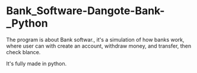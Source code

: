 # Bank_Software-Dangote-Bank-_Python

The program is about Bank softwar., it's a simulation of how banks work, where user can with create an account, withdraw money, and transfer, then check blance.

It's fully made in python.
